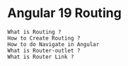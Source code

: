 # Angular 19 Routing

```text
What is Routing ?
How to Create Routing ?
How to do Navigate in Angular
What is Router-outlet ?
What is Router Link ?
```
